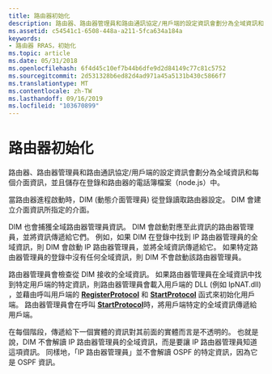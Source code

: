 ```yaml
---
title: 路由器初始化
description: 路由器、路由器管理員和路由通訊協定/用戶端的設定資訊會劃分為全域資訊和每個介面資訊，並且儲存在登錄和路由器的電話簿檔案（node.js）中。
ms.assetid: c54541c1-6508-448a-a211-5fca634a184a
keywords:
- 路由器 RRAS，初始化
ms.topic: article
ms.date: 05/31/2018
ms.openlocfilehash: 6f4d45c10ef7b44b6dfe9d2d84149c77c81c5752
ms.sourcegitcommit: 2d531328b6ed82d4ad971a45a5131b430c5866f7
ms.translationtype: MT
ms.contentlocale: zh-TW
ms.lasthandoff: 09/16/2019
ms.locfileid: "103670899"
---
```

# <a name="router-initialization"></a>路由器初始化

路由器、路由器管理員和路由通訊協定/用戶端的設定資訊會劃分為全域資訊和每個介面資訊，並且儲存在登錄和路由器的電話簿檔案（node.js）中。

當路由器進程啟動時，DIM (動態介面管理員) 從登錄讀取路由器設定。 DIM 會建立介面資訊所指定的介面。

DIM 也會捕獲全域路由器管理員資訊。 DIM 會啟動對應至此資訊的路由器管理員，並將資訊傳遞給它們。 例如，如果 DIM 在登錄中找到 IP 路由器管理員的全域資訊，則 DIM 會啟動 IP 路由器管理員，並將全域資訊傳遞給它。 如果特定路由器管理員的登錄中沒有任何全域資訊，則 DIM 不會啟動該路由器管理員。

路由器管理員會檢查從 DIM 接收的全域資訊。 如果路由器管理員在全域資訊中找到特定用戶端的特定資訊，則路由器管理員會載入用戶端的 DLL (例如 IpNAT.dll) ，並藉由呼叫用戶端的 [**RegisterProtocol**](/windows/desktop/api/Routprot/nc-routprot-pregister_protocol) 和 [**StartProtocol**](/windows/desktop/api/Routprot/nc-routprot-pstart_protocol) 函式來初始化用戶端。 路由器管理員會在呼叫 [**StartProtocol**](/windows/desktop/api/Routprot/nc-routprot-pstart_protocol)時，將用戶端特定的全域資訊傳遞給用戶端。

在每個階段，傳遞給下一個實體的資訊對其前面的實體而言是不透明的。 也就是說，DIM 不會解讀 IP 路由器管理員的全域資訊，而是要讓 IP 路由器管理員知道這項資訊。 同樣地，「IP 路由器管理員」並不會解讀 OSPF 的特定資訊，因為它是 OSPF 資訊。

 

 




